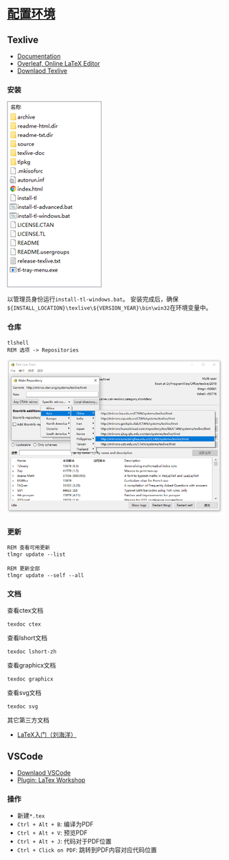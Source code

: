 # [配置环境](./index.html)

## Texlive

- [Documentation](https://tug.org/texlive/doc.html)
- [Overleaf, Online LaTeX Editor](https://www.overleaf.com/)
- [Downlaod Texlive](https://mirrors.tuna.tsinghua.edu.cn/CTAN/systems/texlive/Images/)

### 安装

![texlive_files](.//images/texlive_files.png)

以管理员身份运行`install-tl-windows.bat`。
安装完成后，确保`${INSTALL_LOCATION}\texlive\${VERSION_YEAR}\bin\win32`在环境变量中。

### 仓库

```batch
tlshell
REM 选项 -> Repositories
```

![texlive_repository](.//images/texlive_repository.png)

### 更新

```batch
REM 查看可用更新
tlmgr update --list

REM 更新全部
tlmgr update --self --all
```

### 文档

查看ctex文档

```batch
texdoc ctex
```

查看lshort文档

```batch
texdoc lshort-zh
```

查看graphicx文档

```batch
texdoc graphicx
```

查看svg文档

```batch
texdoc svg
```

其它第三方文档

- [LaTeX入门（刘海洋）](./pdf/LaTeX入门（刘海洋）.pdf)

## VSCode

- [Downlaod VSCode](https://code.visualstudio.com/Download)
- [Plugin: LaTex Workshop](https://marketplace.visualstudio.com/items?itemName=James-Yu.latex-workshop)

### 操作

- 新建`*.tex`
- `Ctrl + Alt + B`: 编译为PDF
- `Ctrl + Alt + V`: 预览PDF
- `Ctrl + Alt + J`: 代码对于PDF位置
- `Ctrl + Click on PDF`: 跳转到PDF内容对应代码位置
